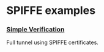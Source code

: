 # SPIFFE examples 
 
### [Simple Verification](https://github.com/spiffe/spiffe-example/blob/master/simple_verification/README.md)
Full tunnel using SPIFFE certificates.